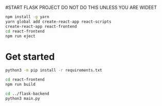 #START FLASK PROJECT
DO NOT DO THIS UNLESS YOU ARE WIDEET
```bash
npm install -g yarn
yarn global add create-react-app react-scripts
create-react-app react-frontend
cd react-frontend
npm run eject
```

# Get started
```bash
python3 -m pip install -r requirements.txt
```

```bash
cd react-frontend
npm run build
```

```bash
cd ../flask-backend
python3 main.py
```
